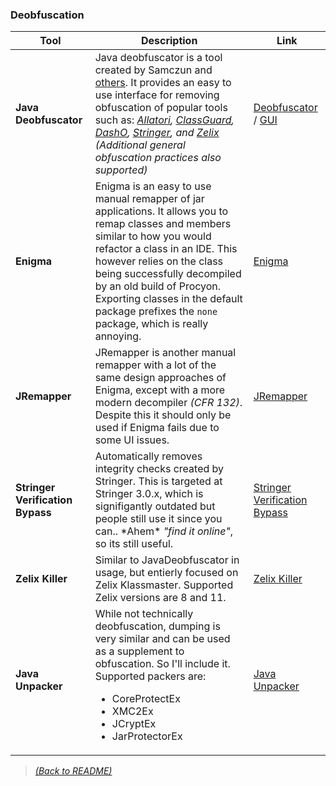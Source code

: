 ### Deobfuscation

| Tool  | Description  | Link |
|-------|--------------|------|
| **Java Deobfuscator**  | Java deobfuscator is a tool created by Samczun and [others](https://github.com/java-deobfuscator/deobfuscator/graphs/contributors). It provides an easy to use interface for removing obfuscation of popular tools such as: _[Allatori](http://www.allatori.com/), [ClassGuard](https://www.zenofx.com/classguard/), [DashO](https://www.preemptive.com/products/dasho/overview), [Stringer](https://jfxstore.com/stringer/), and [Zelix](https://www.zelix.com/) (Additional general obfuscation practices also supported)_ |  [Deobfuscator](https://github.com/java-deobfuscator/deobfuscator) / [GUI](https://github.com/java-deobfuscator/deobfuscator-gui)  |
| **Enigma** | Enigma is an easy to use manual remapper of jar applications. It allows you to remap classes and members similar to how you would refactor a class in an IDE. This however relies on the class being successfully decompiled by an old build of Procyon. Exporting classes in the default package prefixes the `none` package, which is really annoying. | [Enigma](https://www.cuchazinteractive.com/enigma/) |
| **JRemapper** | JRemapper is another manual remapper with a lot of the same design approaches of Enigma, except with a more modern decompiler _(CFR 132)_. Despite this it should only be used if Enigma fails due to some UI issues. | [JRemapper](https://github.com/Col-E/JRemapper) |
| **Stringer Verification Bypass** | Automatically removes integrity checks created by Stringer. This is targeted at Stringer 3.0.x, which is signifigantly outdated but people still use it since you can.. \*Ahem\* _"find it online"_, so its still useful. | [Stringer Verification Bypass](https://github.com/GraxCode/stringer-verification-bypass) |
| **Zelix Killer** | Similar to JavaDeobfuscator in usage, but entierly focused on Zelix Klassmaster. Supported Zelix versions are 8 and 11. | [Zelix Killer](https://github.com/GraxCode/zelixkiller) |
| **Java Unpacker** | While not technically deobfuscation, dumping is very similar and can be used as a supplement to obfuscation. So I'll include it. Supported packers are: <ul><li>CoreProtectEx</li><li>XMC2Ex</li><li>JCryptEx</li><li>JarProtectorEx</li></ul>| [Java Unpacker](https://github.com/GraxCode/java-unpacker) |

> [_(Back to README)_](README.md)
